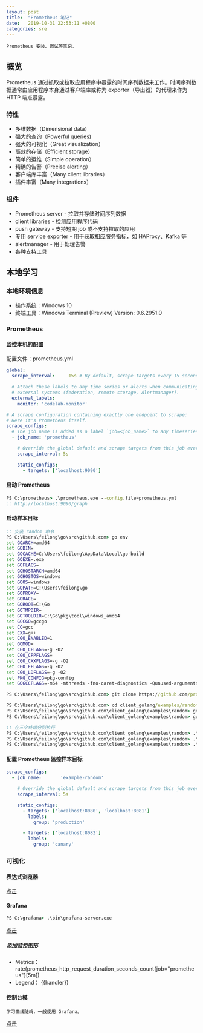 ```yaml
---
layout: post
title:  "Prometheus 笔记"
date:   2019-10-31 22:53:11 +0800
categories: sre
---
```


    Prometheus 安装、调试等笔记。

## 概览

Prometheus 通过抓取或拉取应用程序中暴露的时间序列数据来工作。时间序列数据通常由应用程序本身通过客户端库或称为 exporter（导出器）的代理来作为 HTTP 端点暴露。

### 特性

* 多维数据（Dimensional data）
* 强大的查询（Powerful queries)
* 强大的可视化（Great visualization）
* 高效的存储（Efficient storage）
* 简单的运维（Simple operation）
* 精确的告警（Precise alerting）
* 客户端库丰富（Many client libraries）
* 插件丰富（Many integrations）

### 组件

* Prometheus server - 拉取并存储时间序列数据
* client libraries - 检测应用程序代码
* push gateway - 支持短期 job 或不支持拉取的应用
* 专用 service exporter - 用于获取相应服务指标，如 HAProxy、Kafka 等
* alertmanager - 用于处理告警
* 各种支持工具

## 本地学习

### 本地环境信息

* 操作系统：Windows 10
* 终端工具：Windows Terminal (Preview) Version: 0.6.2951.0

### Prometheus

#### 监控本机的配置
配置文件：prometheus.yml

```yml
global:
  scrape_interval:     15s # By default, scrape targets every 15 seconds.

  # Attach these labels to any time series or alerts when communicating with
  # external systems (federation, remote storage, Alertmanager).
  external_labels:
    monitor: 'codelab-monitor'

# A scrape configuration containing exactly one endpoint to scrape:
# Here it's Prometheus itself.
scrape_configs:
  # The job name is added as a label `job=<job_name>` to any timeseries scraped from this config.
  - job_name: 'prometheus'

    # Override the global default and scrape targets from this job every 5 seconds.
    scrape_interval: 5s

    static_configs:
      - targets: ['localhost:9090']
```

#### 启动 Prometheus

```bat
PS C:\prometheus> .\prometheus.exe --config.file=prometheus.yml
:: http://localhost:9090/graph
```

#### 启动样本目标
```bat
:: 安装 random 命令
PS C:\Users\feilong\go\src\github.com> go env
set GOARCH=amd64
set GOBIN=
set GOCACHE=C:\Users\feilong\AppData\Local\go-build
set GOEXE=.exe
set GOFLAGS=
set GOHOSTARCH=amd64
set GOHOSTOS=windows
set GOOS=windows
set GOPATH=C:\Users\feilong\go
set GOPROXY=
set GORACE=
set GOROOT=C:\Go
set GOTMPDIR=
set GOTOOLDIR=C:\Go\pkg\tool\windows_amd64
set GCCGO=gccgo
set CC=gcc
set CXX=g++
set CGO_ENABLED=1
set GOMOD=
set CGO_CFLAGS=-g -O2
set CGO_CPPFLAGS=
set CGO_CXXFLAGS=-g -O2
set CGO_FFLAGS=-g -O2
set CGO_LDFLAGS=-g -O2
set PKG_CONFIG=pkg-config
set GOGCCFLAGS=-m64 -mthreads -fno-caret-diagnostics -Qunused-arguments -fmessage-length=0 -fdebug-prefix-map=C:\Users\feilong\AppData\Local\Temp\go-build367024130=/tmp/go-build -gno-record-gcc-switches

PS C:\Users\feilong\go\src\github.com> git clone https://github.com/prometheus/client_golang.git

PS C:\Users\feilong\go\src\github.com> cd client_golang/examples/random
PS C:\Users\feilong\go\src\github.com\client_golang\examples\random> go get -d
PS C:\Users\feilong\go\src\github.com\client_golang\examples\random> go build

:: 在三个终端分别执行
PS C:\Users\feilong\go\src\github.com\client_golang\examples\random> .\random.exe -listen-address=:8080
PS C:\Users\feilong\go\src\github.com\client_golang\examples\random> .\random.exe -listen-address=:8081
PS C:\Users\feilong\go\src\github.com\client_golang\examples\random> .\random.exe -listen-address=:8082
```

#### 配置 Prometheus 监控样本目标
```yml
scrape_configs:
  - job_name:       'example-random'

    # Override the global default and scrape targets from this job every 5 seconds.
    scrape_interval: 5s

    static_configs:
      - targets: ['localhost:8080', 'localhost:8081']
        labels:
          group: 'production'

      - targets: ['localhost:8082']
        labels:
          group: 'canary'
```

### 可视化

#### 表达式浏览器

[点击](http://localhost:9090/graph)

#### Grafana

```bat
PS C:\grafana> .\bin\grafana-server.exe
```

[点击](http://localhost:3000/)

##### 添加监控图形

* Metrics：rate(prometheus_http_request_duration_seconds_count{job="prometheus"}[5m])
* Legend： \{\{handler}}

#### 控制台模

    学习曲线陡峭，一般使用 Grafana。

[点击](http://localhost:9090/consoles/index.html.example)

